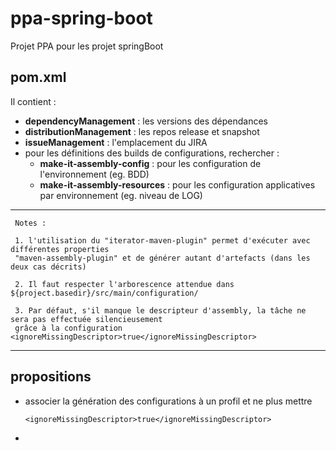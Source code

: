 # ppa-spring-boot

Projet PPA pour les projet springBoot

## pom.xml

Il contient :
- **dependencyManagement** : les versions des dépendances
- **distributionManagement** : les repos release et snapshot
- **issueManagement** : l'emplacement du JIRA
- pour les définitions des builds de configurations, rechercher :
    - **make-it-assembly-config** : pour les configuration de l'environnement (eg. BDD)
    - **make-it-assembly-resources** : pour les configuration applicatives par environnement (eg. niveau de LOG)
---
     Notes : 
     
     1. l'utilisation du "iterator-maven-plugin" permet d'exécuter avec différentes properties 
     "maven-assembly-plugin" et de générer autant d'artefacts (dans les deux cas décrits)
     
     2. Il faut respecter l'arborescence attendue dans ${project.basedir}/src/main/configuration/ 
     
     3. Par défaut, s'il manque le descripteur d'assembly, la tâche ne sera pas effectuée silencieusement
     grâce à la configuration <ignoreMissingDescriptor>true</ignoreMissingDescriptor>  
---     

## propositions

- associer la génération des configurations à un profil et ne plus mettre 
    ```
    <ignoreMissingDescriptor>true</ignoreMissingDescriptor>
    ``` 
- 